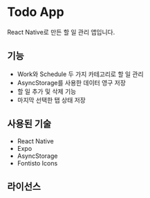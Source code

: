 # Todo App

React Native로 만든 할 일 관리 앱입니다.

## 기능

- Work와 Schedule 두 가지 카테고리로 할 일 관리
- AsyncStorage를 사용한 데이터 영구 저장
- 할 일 추가 및 삭제 기능
- 마지막 선택한 탭 상태 저장

## 사용된 기술

- React Native
- Expo
- AsyncStorage
- Fontisto Icons

## 라이선스


